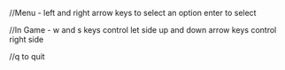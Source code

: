 //Menu - left and right arrow keys to select an option enter to select

//In Game - w and s keys control let side up and down arrow keys control right side

//q to quit
